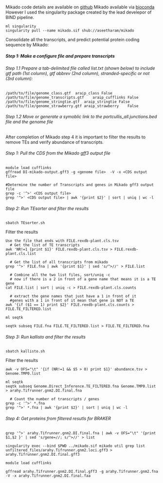 Mikado code details are available on [github](https://github.com/EI-CoreBioinformatics/mikado)
Mikado available via [bioconda](https://anaconda.org/bioconda/mikado) However I used the singularity package created by the lead develepor of BIND pipeline. 

```
ml singularity
singularity pull --name mikado.sif shub://aseetharam/mikado
```

Consolidate all the transcripts, and predict potential protein coding sequence by Mikado:
##### Step 1: Make a configure file and prepare transcripts

###### Step 1.1 Prepare a tab-delimited file called list.txt (shown below) to include gtf path (1st column), gtf abbrev (2nd column), stranded-specific or not (3rd column):
```
/path/to/file/genome_class.gtf	araip_class	False
/path/to/file/genome_transcripts.gtf	araip_cufflinks	False
/path/to/file/genome_stringtie.gtf	araip_stringtie	False
/path/to/file/genome_strawberry.gtf	araip_strawberry	False
```
###### Step 1.2 Move or generate a symoblic link to the portcullis_all.junctions.bed file and the genome file 






After completion of Mikado step 4 it is important to filter the results to remove TEs and verify abundance of transcripts. 

###### Step 1: Pull the CDS from the Mikado gff3 output file
```
module load cufflinks
gffread DI-mikado-output.gff3 -g <genome file>  -V -x <CDS output file>

#Determine the number of Transcripts and genes in Mikado gff3 output file
grep -c '^>' <CDS output file>
grep '^>' <CDS output file> | awk '{print $2}' | sort | uniq | wc -l 
```

###### Step 2: Run TEsorter and filter the results
```
sbatch TEsorter.sh
```
Filter the results
```
Use the file that ends with FILE.rexdb-plant.cls.tsv
  # Get the list of TE transcripts
awk 'NR!=1 {print $1}' FILE.rexdb-plant.cls.tsv > FILE.rexdb-plant.cls.list

  # Get the list of all transcripts from mikado
grep '^>' FILE.fna | awk '{print $1}' | sed 's/^>//' > FILE.list

  # Combine all the two list files, sort/uniq -c
  # now if there is a 2 in front of a gene name that means it is a TE gene
cat FILE.list | sort | uniq -c > FILE.rexdb-plant.cls.counts 

  # extract the gene names that just have a 1 in front of it
  #genes with a 1 in front of it mean that gene is NOT a TE
awk '{if ($1 == 1) print $2}' FILE.rexdb-plant.cls.counts > FILE.TE_FILTERED.list

ml seqtk

seqtk subseq FILE.fna FILE.TE_FILTERED.list > FILE.TE_FILTERED.fna
```

###### Step 3: Run kallisto and filter the results
```
sbatch kallisto.sh
```
Filter the results
```
awk -v OFS="\t" '{if (NR!=1 && $5 > 0) print $1}' abundance.tsv > Genome.TMP0.list

ml seqtk
seqtk subseq Genome.Direct_Inference.TE_FILTERED.fna Genome.TMP0.list > arahy.Tifrunner.gnm2.DI.final.fna

  # Count the number of transcripts / genes
grep -c '^>' *.fna
grep '^>' *.fna | awk '{print $2}' | sort | uniq | wc -l 
```

###### Step 4: Get proteins from filtered resutls for BRAKER 
```
grep '^>' arahy.Tifrunner.gnm2.DI.final.fna | awk -v OFS="\t" '{print $1,$2 }' | sed 's/gene=//; s/^>//' > list

singularity exec --bind $PWD ../mikado.sif mikado util grep list unfiltered_files/arahy.Tifrunner.gnm2.loci.gff3 > arahy.Tifrunner.gnm2.DI.final.gff3

module load cufflinks

gffread arahy.Tifrunner.gnm2.DI.final.gff3 -g arahy.Tifrunner.gnm2.fna  -V -x arahy.Tifrunner.gnm2.DI.final.faa
```


